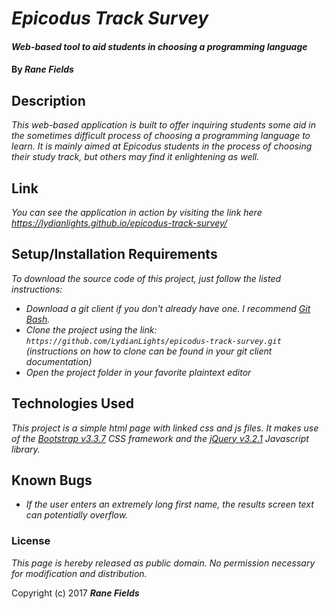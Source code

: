 # _Epicodus Track Survey_

#### _Web-based tool to aid students in choosing a programming language_

#### By _**Rane Fields**_

## Description

_This web-based application is built to offer inquiring students some aid in the sometimes difficult process of choosing a programming language to learn. It is mainly aimed at Epicodus students in the process of choosing their study track, but others may find it enlightening as well._

## Link

_You can see the application in action by visiting the link here https://lydianlights.github.io/epicodus-track-survey/_

## Setup/Installation Requirements

_To download the source code of this project, just follow the listed instructions:_

* _Download a git client if you don't already have one. I recommend [Git Bash](https://git-for-windows.github.io/)._
* _Clone the project using the link: `https://github.com/LydianLights/epicodus-track-survey.git`
(instructions on how to clone can be found in your git client documentation)_
* _Open the project folder in your favorite plaintext editor_

## Technologies Used

_This project is a simple html page with linked css and js files. It makes use of the [Bootstrap v3.3.7](https://getbootstrap.com/docs/3.3/) CSS framework and the [jQuery v3.2.1](https://jquery.com/) Javascript library._

## Known Bugs

* _If the user enters an extremely long first name, the results screen text can potentially overflow._

### License

*This page is hereby released as public domain. No permission necessary for modification and distribution.*

Copyright (c) 2017 **_Rane Fields_**
